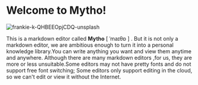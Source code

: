 # &#x20;Welcome to Mytho!

![frankie-k-QHBEEOpjCDQ-unsplash](https://mikes.oss-cn-beijing.aliyuncs.com/uPic/frankie-k-QHBEEOpjCDQ-unsplash.jpg)

&#x20; This is a markdown editor called **Mytho** \[ ˈmaɪθɒ ] . But it is not only a markdown editor, we are ambitious enough to turn it into a personal knowledge library.You can write anything you want and view them anytime and anywhere. Although there are many markdown editors ,for us, they are more or less unsuitable.Some editors may not have pretty fonts and do not support free font switching; Some editors only support editing in the cloud, so we can't edit or view it without the Internet.
